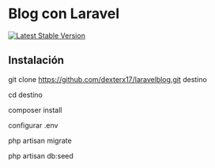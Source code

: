 # Blog con Laravel

[![Latest Stable Version](https://poser.pugx.org/laravel/framework/v/stable.svg)](https://packagist.org/packages/laravel/framework)

## Instalación


git clone https://github.com/dexterx17/laravelblog.git destino

cd destino

composer install

configurar .env

php artisan migrate

php artisan db:seed
